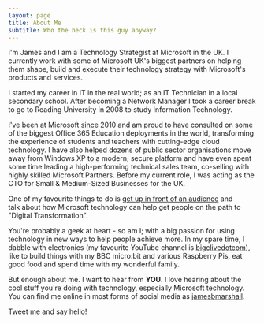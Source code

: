 ```yaml
---
layout: page
title: About Me
subtitle: Who the heck is this guy anyway?
---
```


<p style="text-align: left;">I'm James and I am a Technology Strategist at Microsoft in the UK. I currently work with some of Microsoft UK's biggest partners on helping them shape, build and execute their technology strategy with Microsoft's products and services.</p>

<p style="text-align: left;">I started my career in IT in the real world; as an IT Technician in a local secondary school. After becoming a Network Manager I took a career break to go to Reading University in 2008 to study Information Technology.</p>

<p style="text-align: left;">I've been at Microsoft since 2010 and am proud to have consulted on some of the biggest Office 365 Education deployments in the world, transforming the experience of students and teachers with cutting-edge&nbsp;cloud technology. I have also helped dozens of public sector organisations move away from Windows XP to a modern, secure platform and have even spent some time leading a high-performing technical sales team, co-selling with highly skilled Microsoft Partners. Before my current role, I was acting as the CTO for Small &amp; Medium-Sized Businesses for the UK.</p>

<p style="text-align: left;">One of my favourite things to do is&nbsp;<a href="http://jamesbmarshall.com/about/speaking/">get up in front of an audience</a> and talk&nbsp;about how Microsoft technology can help get people on the path to "Digital Transformation".</p>

<p style="text-align: left;">You're probably a geek at heart - so am I; with a big passion for using technology in new ways to help people achieve more. In my spare time, I dabble with electronics (my favourite YouTube channel is <a href="http://youtube.com/bigclivedotcom" target="_blank" rel="noopener">bigclivedotcom</a>), like to build things with my BBC micro:bit and various Raspberry Pis, eat good food&nbsp;and spend time with my wonderful family.</p>

<p style="text-align: left;">But enough about me. I want&nbsp;to hear from <strong>YOU</strong>. I love hearing about the cool stuff you're doing with technology, especially Microsoft technology. You can find me online in most forms of social media as <a class="" href="http://twitter.com/jamesbmarshall">jamesbmarshall</a>.</p>

<p style="text-align: left;">Tweet me and say hello!</p>